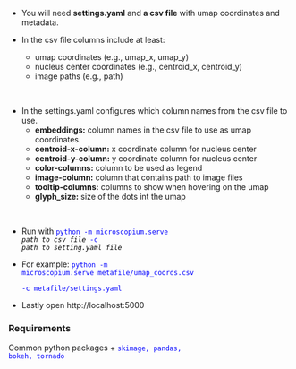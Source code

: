 - You will need <strong>settings.yaml</strong> and <strong>a csv file</strong> with umap coordinates and metadata.

- In the csv file columns include at least:
	- umap coordinates (e.g., umap_x, umap_y)
	- nucleus center coordinates (e.g., centroid_x, centroid_y)
	- image paths (e.g., path)

<br />

- In the settings.yaml configures which column names from the csv file to use.
	- <strong>embeddings:</strong> column names in the csv file to use as umap coordinates.
	- <strong>centroid-x-column:</strong> x coordinate column for nucleus center
	- <strong>centroid-y-column:</strong> y coordinate column for nucleus center
	- <strong>color-columns:</strong> column to be used as legend
	- <strong>image-column:</strong> column that contains path to image files
	- <strong>tooltip-columns:</strong> columns to show when hovering on the umap
	- <strong>glyph_size:</strong> size of the dots int the umap

<br />

- Run with <code style="color:blue">python -m microscopium.serve <em style="color:black">path to csv file</em> -c <em style="color:black">path to setting.yaml file</em></code>
- For example: <code style="color:blue">python -m microscopium.serve metafile/umap_coords.csv\
        -c metafile/settings.yaml </code>

- Lastly open <link>http://localhost:5000</link>


### Requirements

Common python packages + <code style="color:blue">skimage, pandas, bokeh, tornado</code>